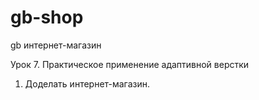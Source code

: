 # gb-shop
gb интернет-магазин

Урок 7. Практическое применение адаптивной верстки
1. Доделать интернет-магазин.